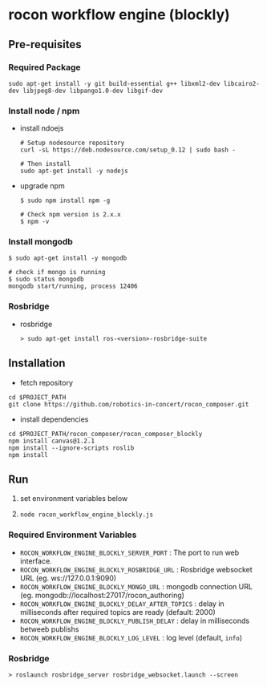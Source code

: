 rocon workflow engine (blockly)
===============================

## Pre-requisites




### Required Package


```
sudo apt-get install -y git build-essential g++ libxml2-dev libcairo2-dev libjpeg8-dev libpango1.0-dev libgif-dev
```

### Install node / npm

* install ndoejs

	```
	# Setup nodesource repository
	curl -sL https://deb.nodesource.com/setup_0.12 | sudo bash -

	# Then install
	sudo apt-get install -y nodejs
	```

* upgrade npm

	```
	$ sudo npm install npm -g

	# Check npm version is 2.x.x
	$ npm -v
	```



### Install mongodb

```
$ sudo apt-get install -y mongodb

# check if mongo is running
$ sudo status mongodb
mongodb start/running, process 12406
```

### Rosbridge

* rosbridge
    
    ```
    > sudo apt-get install ros-<version>-rosbridge-suite
    ```




## Installation

* fetch repository

```
cd $PROJECT_PATH
git clone https://github.com/robotics-in-concert/rocon_composer.git
```

* install dependencies

```
cd $PROJECT_PATH/rocon_composer/rocon_composer_blockly
npm install canvas@1.2.1
npm install --ignore-scripts roslib
npm install
```


## Run

1. set environment variables below

<!--
export ROCON_COMPOSER_BLOCKLY_SERVER_PORT=9999
export ROCON_COMPOSER_BLOCKLY_ROSBRIDGE_URL=ws://127.0.0.1:9090
export ROCON_COMPOSER_BLOCKLY_MONGO_URL=mongodb://localhost:27017/rocon_authoring
export MSG_DATABASE=http://localhost:10000
export ROCON_COMPOSER_BLOCKLY_DELAY_AFTER_TOPICS=2000
export ROCON_COMPOSER_BLOCKLY_PUBLISH_DELAY=100
export ROCON_COMPOSER_BLOCKLY_LOG_LEVEL=info
-->

2. `node rocon_workflow_engine_blockly.js`


### Required Environment Variables

  - `ROCON_WORKFLOW_ENGINE_BLOCKLY_SERVER_PORT` : The port to run web interface.
  - `ROCON_WORKFLOW_ENGINE_BLOCKLY_ROSBRIDGE_URL` : Rosbridge websocket URL (eg. ws://127.0.0.1:9090)
  - `ROCON_WORKFLOW_ENGINE_BLOCKLY_MONGO_URL` : mongodb connection URL (eg. mongodb://localhost:27017/rocon_authoring)
  - `ROCON_WORKFLOW_ENGINE_BLOCKLY_DELAY_AFTER_TOPICS` : delay in milliseconds after required topics are ready (default: 2000)
  - `ROCON_WORKFLOW_ENGINE_BLOCKLY_PUBLISH_DELAY` : delay in milliseconds betweeb publishs
  - `ROCON_WORKFLOW_ENGINE_BLOCKLY_LOG_LEVEL` : log level (default, `info`)


### Rosbridge
```
> roslaunch rosbridge_server rosbridge_websocket.launch --screen
```


<!--

#### Command line arguemtns

* `--web` : enable blockly web interface
* `--engine` : enable workflow engine
* `--workflow=workflow1 --workflow==workflow2 ...` : workflow names to load (force engine to start)

-->
